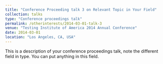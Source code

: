 ```yaml
---
title: "Conference Proceeding talk 3 on Relevant Topic in Your Field"
collection: talks
type: "Conference proceedings talk"
permalink: /otherinterests/2014-03-01-talk-3
venue: "Testing Institute of America 2014 Annual Conference"
date: 2014-03-01
location: "Los Angeles, CA, USA"
---
```


This is a description of your conference proceedings talk, note the different field in type. You can put anything in this field.
